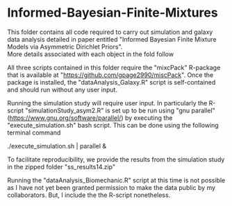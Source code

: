 # Informed-Bayesian-Finite-Mixtures
This folder contains all code required to carry out simulation and galaxy data analysis detailed in paper entitled "Informed Bayesian Finite Mixture Models via Asymmetric Dirichlet Priors".  
More details associated with each object in the fold follow


All three scripts contained in this folder require the "mixcPack" R-package that is available at "https://github.com/gpage2990/miscPack".  Once the package is installed, the "dataAnalysis_Galaxy.R" script is self-contained and should run without any user input.  

Running the simulation study will require user input.  In particularly the R-script "simulationStudy_asym2.R" is set up to be run using "gnu parallel" (https://www.gnu.org/software/parallel/) by executing the "execute_simulation.sh" bash script.  This can be done using the following terminal command

./execute_simulation.sh | parallel &

To facilitate reproducibility, we provide the results from the simulation study in the zipped folder "ss_results14.zip"


Running the "dataAnalysis_Biomechanic.R" script at this time is not possible as I have not yet been granted permission to make the data public by my collaborators.  But, I include the the R-script nonetheless. 